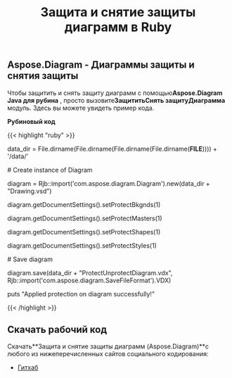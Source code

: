 ﻿---
title: Защита и снятие защиты диаграмм в Ruby
type: docs
weight: 20
url: /ru/java/protect-and-unprotect-diagrams-in-ruby/
---
## **Aspose.Diagram - Диаграммы защиты и снятия защиты**
 Чтобы защитить и снять защиту диаграмм с помощью**Aspose.Diagram Java для рубина** , просто вызовите**ЗащититьСнять защитуДиаграмма** модуль. Здесь вы можете увидеть пример кода.

**Рубиновый код**

{{< highlight "ruby" >}}

 data_dir = File.dirname(File.dirname(File.dirname(File.dirname(__FILE__)))) + '/data/'

\# Create instance of Diagram

diagram = Rjb::import('com.aspose.diagram.Diagram').new(data_dir + "Drawing.vsd")

diagram.getDocumentSettings().setProtectBkgnds(1)

diagram.getDocumentSettings().setProtectMasters(1)

diagram.getDocumentSettings().setProtectShapes(1)

diagram.getDocumentSettings().setProtectStyles(1)

\# Save diagram

diagram.save(data_dir + "ProtectUnprotectDiagram.vdx", Rjb::import('com.aspose.diagram.SaveFileFormat').VDX)

puts "Applied protection on diagram successfully!"

{{< /highlight >}}
## **Скачать рабочий код**
 Скачать**Защита и снятие защиты диаграмм (Aspose.Diagram)**с любого из нижеперечисленных сайтов социального кодирования:

- [Гитхаб](https://github.com/asposediagram/Aspose.Diagram-for-Java/blob/master/Plugins/Aspose_Diagram_Java_for_Ruby/lib/asposediagramjava/Protection/protectunprotectdiagram.rb)
